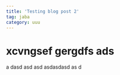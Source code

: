 ```yaml
---
title: 'Testing blog post 2'
tag: jaba
category: uuu
---
```


# xcvngsef gergdfs ads

a dasd asd asd asdasdasd as d